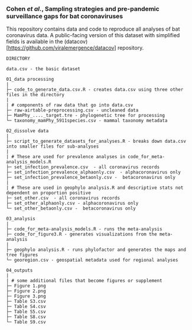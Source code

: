 ### Cohen _et al._, Sampling strategies and pre-pandemic surveillance gaps for bat coronaviruses

This repository contains data and code to reproduce all analyses of bat coronavirus data. A public-facing version of this dataset with simplified fields is available in the (datacov)[https://github.com/viralemergence/datacov] repository.

```
DIRECTORY

data.csv - the basic dataset

01_data processing
|
├─ code_to_generate_data.csv.R - creates data.csv using three other files in the directory
|
| # components of raw data that go into data.csv
├─ raw-airtable-preprocessing.csv - uncleaned data
├─ MamPhy_...._target.tre - phylogenetic tree for processing
└─ taxonomy_mamPhy_5911species.csv - mammal taxonomy metadata

02_dissolve data
|
├─ script_to_generate_datasets_for_analyses.R - breaks down data.csv into smaller files for sub-analyses
|
| # These are used for prevalence analyses in code_for_meta-analysis_models.R
├─ set_infection_prevalence.csv  - all coronavirus records
├─ set_infection_prevalence_alphaonly.csv  - alphacoronavirus only
├─ set_infection_prevalence_betaonly.csv -  betacoronavirus only
|
| # These are used in geophylo analysis.R and descriptive stats not dependent on proportion positive
├─ set_other.csv  - all coronavirus records
├─ set_other_alphaonly.csv - alphacoronavirus only
└─ set_other_betaonly.csv -  betacoronavirus only 

03_analysis
|
├─ code_for_meta-analysis_models.R - runs the meta-analysis
├─ code_for_figure3.R - generates visualizations from the meta-analysis
|
├─ geophylo analysis.R - runs phylofactor and generates the maps and tree figures
└─ georegion.csv - geospatial metadata used for regional analyses 

04_outputs
|
| # some additional files that become figures or supplement
├─ Figure 1.png
├─ Figure 2.png
├─ Figure 3.png
├─ Table S3.csv
├─ Table S4.csv
├─ Table S5.csv
├─ Table S8.csv
└─ Table S9.csv
```



